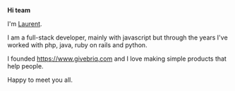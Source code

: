 **Hi team**

I'm [Laurent](https://twitter.com/Laurent_VB).

I am a full-stack developer, mainly with javascript but through the years I've worked with php, java, ruby on rails and python.

I founded https://www.givebriq.com and I love making simple products that help people.

Happy to meet you all.
